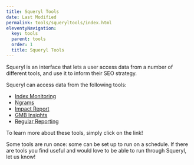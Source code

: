 ```yaml
---
title: Squeryl Tools
date: Last Modified 
permalink: tools/squeryltools/index.html
eleventyNavigation:
  key: tools 
  parent: tools
  order: 1
  title: Squeryl Tools
---
```


Squeryl is an interface that lets a user access data from a number of different tools, and use it to inform their SEO strategy. 

Squeryl can access data from the following tools:

- [Index Monitoring](/tools/squeryltools/indexmonitoring.html)
- [Ngrams](/tools/squeryltools/ngrams.html)
- [Impact Report](/tools/squeryltools/impactreport.html)
- [GMB Insights](/tools/squeryltools/gmbinsights.html)
- [Regular Reporting](/tools/squeryltools/regularreporting.html)

To learn more about these tools, simply click on the link!

Some tools are run once: some can be set up to run on a schedule. If there are tools you find useful and would love to be able to run through Squeryl, let us know!
